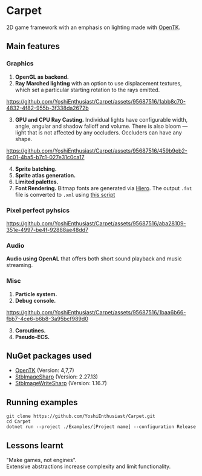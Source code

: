 # Carpet

2D game framework with an emphasis on lighting made with [OpenTK](https://github.com/opentk/opentk).

## Main features

### Graphics

1. **OpenGL as backend.**
2. **Ray Marched lighting** with an option to use displacement textures, which set a particular
starting rotation to the rays emitted.

https://github.com/YoshiEnthusiast/Carpet/assets/95687516/1abb8c70-4832-4f82-955b-3f338da2672b

3. **GPU and CPU Ray Casting.** Individual lights have configurable width, angle, 
angular and shadow falloff and volume. There is also bloom — light that is not affected
by any occluders. Occluders can have any shape.

https://github.com/YoshiEnthusiast/Carpet/assets/95687516/459b9eb2-6c01-4ba5-b7c1-027e31c0ca17

4. **Sprite batching.**
5. **Sprite atlas generation.**
6. **Limited palettes.**
7. **Font Rendering.** Bitmap fonts are generated via [Hiero](https://libgdx.com/wiki/tools/hiero). 
The output `.fnt` file is converted to `.xml` using [this script](https://gist.github.com/kleber-swf/83cb74fe999b10c524aa352e53752ee6)

### Pixel perfect pyhsics

https://github.com/YoshiEnthusiast/Carpet/assets/95687516/aba28109-351e-4997-be4f-92888ae48dd7

### Audio

**Audio using OpenAL** that offers both short sound playback and music streaming.

### Misc

1. **Particle system.**
2. **Debug console.**

https://github.com/YoshiEnthusiast/Carpet/assets/95687516/1baa6b66-fbb7-4ce6-b6b8-3a95bcf989d0

3. **Coroutines.**
4. **Pseudo-ECS.**

## NuGet packages used

* [OpenTK](https://www.nuget.org/packages/OpenTK/5.0.0-pre.10) (Version: 4,7,7)
* [StbImageSharp](https://www.nuget.org/packages/StbImageSharp) (Version: 2.27.13)
* [StbImageWriteSharp](https://www.nuget.org/packages/StbImageWriteSharp) (Version: 1.16.7)

## Running examples

```
git clone https://github.com/YoshiEnthusiast/Carpet.git
cd Carpet
dotnet run --project ./Examples/[Project name] --configuration Release
```

## Lessons learnt

"Make games, not engines".\
Extensive abstractions increase complexity and limit functionality.
